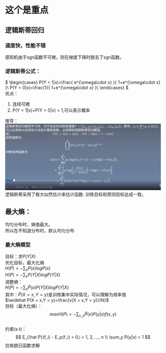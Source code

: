 # 这个是重点

## 逻辑斯蒂回归

### 速度快，性能不错
感知机由于sgn函数不可微，则在梯度下降时脱去了sgn函数。


### 逻辑斯蒂公式：
$
\begin{cases}
P(Y = 1|x)=\frac{ e^{\omega\cdot x} }{ 1+e^{\omega\cdot x} }\\
P(Y = 0|x)=\frac{1}{ 1+e^{\omega\cdot x} }\\
\end{cases}
$  
优点：
1) 连续可微
2) P(Y = 1|x)+P(Y = 0|x) = 1,可以表示概率

推导：
![](logistic1.png)  
逻辑斯蒂采用了极大似然估计来估计函数.
训练目标和预测目标达成一致。

## 最大熵：
均匀分布时，熵值最大。  
所以在不知道分布时，默认均匀分布  

### 最大熵模型
目标：求$P(Y|X)$  
优化目标，最大化熵  
$H(P) = -\sum_xP(x)log P(x)$  
$H(P) = -\sum_xP(Y|X)log P(Y|X)$  
调整熵：  
$H(P) = -\sum_x\widehat P(x)P(Y|X)log P(Y|X)$  
其中：$\widehat P(X = x,Y = y)$是训练集中实际情况，可以理解为频率值  
$\widehat P(X = x,Y = y)=\frac{v(X = x,Y = y)}{N}$  
目标（最大化熵）：  
$$max H(P) =-\sum_{x,y}\hat P(x)P(y|x)f(x,y)$$  
约束(s.t)：
$$ E_{\hat P}(f_i) - E_p(f_i) = 0,i = 1, 2, ..., n \\
\sum_y P(y|x) = 1
$$
拉格朗日函数求解